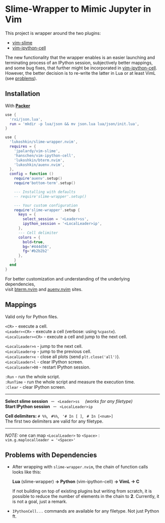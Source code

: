 # Slime-Wrapper to Mimic Jupyter in Vim

This project is wrapper around the two plugins:  
* [vim-slime](https://github.com/jpalardy/vim-slime)
* [vim-ipython-cell](https://github.com/hanschen/vim-ipython-cell)

The new functionality that the wrapper enables is an easier launching and
terminating process of an IPython session, subjectively better mappings, and
some bug fixes, that further might be incorporated in [vim-ipython-cell](
https://github.com/hanschen/vim-ipython-cell). However, the better decision is
to re-write the latter in Lua or at least VimL (see 
[problems](#problems-with-dependencies)).


## Installation

With [**Packer**](https://github.com/wbthomason/packer.nvim)

```lua
use {
  'rxi/json.lua',
  run = 'mkdir -p lua/json && mv json.lua lua/json/init.lua',
}

use {
  'lukoshkin/slime-wrapper.nvim',
  requires = {
    'jpalardy/vim-slime',
    'hanschen/vim-ipython-cell',
    'lukoshkin/bterm.nvim',
    'lukoshkin/auenv.nvim',
  },
  config = function ()
    require'auenv'.setup()
    require'bottom-term'.setup()

    --- Installing with defaults
    -- require'slime-wrapper'.setup()

    --- Your custom configuration
    require'slime-wrapper'.setup {
      keys = {
        select_session = '<Leader>ss',
        ipython_session = '<LocalLeader>ip',
      },
      --- Cell delimiter
      colors = {
        bold=true,
        bg='#444d56',
        fg='#b2b2b2'
      },
    }
  end
}
```

For better customization and understanding of the underlying dependencies,  
visit [bterm.nvim](https://github.com/lukoshkin/bterm.nvim) and
[auenv.nvim](https://github.com/lukoshkin/auenv.nvim) sites.


## Mappings

Valid only for Python files.

`<CR>` - execute a cell.  
`<Leader><CR>` - execute a cell (verbose: using `%cpaste`).  
`<LocalLeader><CR>` - execute a cell and jump to the next cell.

`<LocalLeader>n` - jump to the next cell.  
`<LocalLeader>p` - jump to the previous cell.  
`<LocalLeader>x` - close all plots (send `plt.close('all')`).  
`<LocalLeader>l` - clear IPython screen.  
`<LocalLeader>00` - restart IPython session.

`:Run` - run the whole script.  
`:RunTime` - run the whole script and measure the execution time.  
`:Clear` - clear IPython screen.

---

**Select slime session**&ensp; ─ &ensp;`<Leader>ss` &emsp;_(works for any
filetype)_ <br> **Start IPython session**&ensp; ─ &ensp;`<LocalLeader>ip`

**Cell delimiters:**
`# %%`,&ensp; `#%%`,&ensp; `'# In [ ]`,&ensp; `# In [<num>]`  
The first two delimiters are valid for any filetype.

---

_NOTE:_ one can map `<LocalLeader>` to `<Space>` :  
`vim.g.maplocalleader = '<Space>'`


## Problems with Dependencies

* After wrapping with `slime-wrapper.nvim`, the chain of function calls looks
  like this:

  **Lua** (slime-wrapper) **→ Python** (vim-ipython-cell) **→ VimL → C**

  If not building on top of existing plugins but writing from scratch, it is
  possible to reduce the number of elements in the chain to **2**. Currently,
  it is not a goal, just a remark.

* `IPythonCell...` commands are available for any filetype. Not just Python ft.
